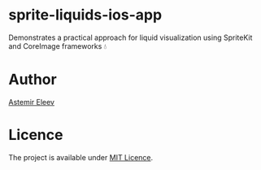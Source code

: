 # sprite-liquids-ios-app
Demonstrates a practical approach for liquid visualization using SpriteKit and CoreImage frameworks 💧

# Author 
[Astemir Eleev](https://github.com/jVirus)

# Licence 
The project is available under [MIT Licence](https://github.com/jVirus/sprite-liquids-ios-app/blob/master/LICENSE).
